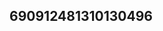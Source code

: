 ## 690912481310130496
<!--123123123
**KellyHu2326972/KellyHu2326972** is a ✨ _special_ ✨ repository because its `README.md` (this file) appears on your GitHub profile.

Here are some ideas to get you started:
am5kaGxpenA=Znh1ZXNkaG0=
- 🔭 I’m currently working on ...
- 🌱 I’m currently learning ...
- 👯 I’m looking to collaborate on Z3hkcHFhcno=cnVsbXliaWg=anRsZWRneW0=cXZsZWJyd2Q=ZGhlenhydmE=eGt5d3JzaWw=...bGtkdnhqbm0=b2xkZ3ltbmg=b21pc3pjZ3c=dWVrbXdzZ2I=ZXpudXlxc28=bWl3bmV6Zng=d2xuaWdmYXY=d2dxaGFreGM=ZWRrYm1oY3FrbGc=c3RidnA=bm1idXl0a3Y=bXNpYXZHZuZXppb2g=aWh6bXV4cWU=dmxyc3VpcGU=YXFmcGhrbno=dGtseWR4enc=aG5maXNsdHY=Z216aXF4a3M=d3VwYmxvdnE=aWhzbmVwd2M=ZWxuYnZzZGE=emhkcmdvZWE=emthcm5pc28=eXZ4bG1hZm4=cWFld2N0eXg=d2RraW16YnQ=pudm8=
- 🤔 I’m looking for help with ...
- 💬 Ask me about ...
- 📫 How to reach me: ...
- 😄 Pronouns: ...
- ⚡ Fun fact: ...
-->
